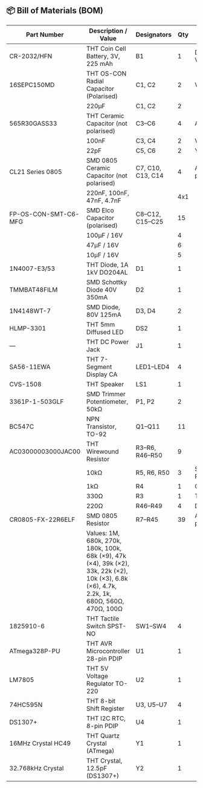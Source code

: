 
## 📦 Bill of Materials (BOM)

| **Part Number**         | **Description / Value**                         | **Designators**            | **Qty** | **Supports**                  |
|-------------------------|-------------------------------------------------|----------------------------|---------|-------------------------------|
| CR-2032/HFN             | THT Coin Cell Battery, 3V, 225 mAh              | B1                         | 1       | DS1307+ VBAT                  |
| 16SEPC150MD             | THT OS-CON Radial Capacitor (Polarised)         | C1, C2                     | 2       | VCC                           |
|                         | 220µF                                           | C1, C2                     | 2       |                               |
| 565R30GASS33            | THT Ceramic Capacitor (not polarised)           | C3–C6                      | 4       | ATMEGA                        |
|                         | 100nF                                           | C3, C4                     | 2       | VCC                           |
|                         | 22pF                                            | C5, C6                     | 2       | Y1 Crystal                    |
| CL21 Series 0805        | SMD 0805 Ceramic Capacitor (not polarised)      | C7, C10, C13, C14          | 4       | ALARM (see pdf)               |
|                         | 220nF, 100nF, 47nF, 4.7nF                       |                            | 4x1     |                               |
|  FP-OS-CON-SMT-C6-MFG   | SMD Elco Capacitor (polarised)                  | C8–C12, C15–C25            | 15      |                               |
|                         | 100µF / 16V                                     |                            | 4       |                               |
|                         | 47µF / 16V                                      |                            | 6       |                               |
|                         | 10µF / 16V                                      |                            | 5       |                               |
| 1N4007-E3/53            | THT Diode, 1A 1kV DO204AL                       | D1                         | 1       |                               |
| TMMBAT48FILM            | SMD Schottky Diode 40V 350mA                    | D2                         | 1       |                               |
| 1N4148WT-7              | SMD Diode, 80V 125mA                            | D3, D4                     | 2       |                               |
| HLMP-3301               | THT 5mm Diffused LED                            | DS2                        | 1       |                               |
| —                       | THT DC Power Jack                               | J1                         | 1       |                               |
| SA56-11EWA              | THT 7-Segment Display CA                        | LED1–LED4                  | 4       |                               |
| CVS-1508                | THT Speaker                                     | LS1                        | 1       |                               |
| 3361P-1-503GLF          | SMD Trimmer Potentiometer, 50kΩ                 | P1, P2                     | 2       |                               |
| BC547C                  | NPN Transistor, TO-92                           | Q1–Q11                     | 11      |                               |
| AC03000003000JAC00      | THT Wirewound Resistor                          | R3–R6, R46–R50             | 9       |                               |
|                         | 10kΩ                                             | R5, R6, R50               | 3       | SDA, SCL, RESET               |
|                         | 1kΩ                                              | R4                        | 1       | CTRL_ALARM                    |
|                         | 330Ω                                             | R3                        | 1       | TEST_LED                      |
|                         | 220Ω                                             | R46–R49                   | 4       | DISPLAY                       |
| CR0805-FX-22R6ELF       | SMD 0805 Resistor                               | R7–R45                     | 39      | ALARM (see pdf)               |
|                         | Values: 1M, 680k, 270k, 180k, 100k, 68k (×9), 47k (×4), 39k (×2), 33k, 22k (×2), 10k (×3), 6.8k (×6), 4.7k, 2.2k, 1k, 680Ω, 560Ω, 470Ω, 100Ω | 
| 1825910-6               | THT Tactile Switch SPST-NO                     | SW1–SW4                    | 4        |                               |
| ATmega328P-PU           | THT AVR Microcontroller 28-pin PDIP            | U1                         | 1        |                               |
| LM7805                  | THT 5V Voltage Regulator TO-220                | U2                         | 1        |                               |
| 74HC595N                | THT 8-bit Shift Register                       | U3, U5–U7                  | 4        |                               |
| DS1307+                 | THT I2C RTC, 8-pin PDIP                         | U4                        | 1        |                               |
| 16MHz Crystal HC49      | THT Quartz Crystal (ATmega)                    | Y1                         | 1        |                               |
| 32.768kHz Crystal       | THT Crystal, 12.5pF (DS1307+)                   | Y2                        | 1        |                               |
